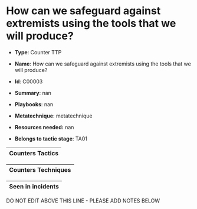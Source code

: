 # How can we safeguard against extremists using the tools that we will produce?

* **Type**: Counter TTP

* **Name**: How can we safeguard against extremists using the tools that we will produce?

* **Id**: C00003

* **Summary**: nan

* **Playbooks**: nan

* **Metatechnique**: metatechnique

* **Resources needed:** nan

* **Belongs to tactic stage**: TA01


| Counters Tactics |
| ---------------- |



| Counters Techniques |
| ------------------- |



| Seen in incidents |
| ----------------- |

DO NOT EDIT ABOVE THIS LINE - PLEASE ADD NOTES BELOW